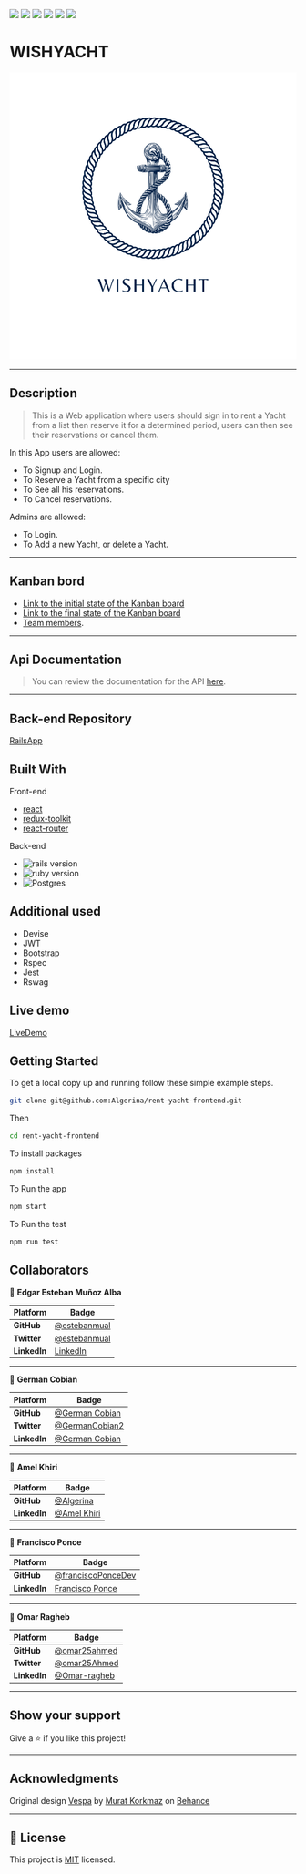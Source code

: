 ![](https://img.shields.io/badge/Microverse-blueviolet)
![](https://img.shields.io/static/v1?label=BY&message=Algerina&color=pink)
![](https://img.shields.io/static/v1?label=BY&message=Estebanmual&color=blue)
![](https://img.shields.io/static/v1?label=BY&message=FranciscoPonceDev&color=purple)
![](https://img.shields.io/static/v1?label=BY&message=German-cobian&color=red)
![](https://img.shields.io/static/v1?label=BY&message=Omar25ahmed&color=green)

# WISHYACHT

![screenshot](./src/assets/Yacht-logo2.svg)

<hr>

## Description

> This is  a Web application where users should sign in to rent a Yacht from a list then reserve it for a determined period, users can then see their reservations or cancel them.

In this App users are allowed:
- To Signup and Login.
- To Reserve a Yacht from a specific city
- To See all his reservations.
- To Cancel  reservations.

Admins are allowed:
- To Login.
- To Add a new Yacht, or delete a Yacht.
<hr>


## Kanban bord
-  [Link to the initial state of the Kanban board](https://user-images.githubusercontent.com/92755394/177657371-659c399b-1846-44a2-811a-ba6d0e03858c.png)
- [Link to the final state of the Kanban board ](https://github.com/algerina/rent-yacht/projects/1)
- [Team members](https://github.com/algerina/rent-yacht#collaborators).


<hr>


## Api Documentation

>You can review the documentation for the API [here](https://wishyacht-api.herokuapp.com/api-docs/index.html
).
<hr>

 
## Back-end Repository 

[RailsApp](https://github.com/algerina/rent-yacht)


## Built With

Front-end
- [react](https://reactjs.org/) 
- [redux-toolkit](https://redux-toolkit.js.org/) 
- [react-router](https://reactrouter.com/)

Back-end
- ![rails version](https://img.shields.io/badge/Rails-7-red)
- ![ruby version](https://img.shields.io/badge/Ruby-3.x-yellow)
- ![Postgres](https://img.shields.io/badge/postgres-%23316192.svg?style=for-the-badge&logo=postgresql&logoColor=white)

## Additional used

- Devise
- JWT
- Bootstrap
- Rspec
- Jest
- Rswag

## Live demo

[LiveDemo](https://wishyacht.netlify.app)

## Getting Started

To get a local copy up and running follow these simple example steps.

```sh
git clone git@github.com:Algerina/rent-yacht-frontend.git 
```

Then 
```sh
cd rent-yacht-frontend 
```

To install packages
```sh 
npm install
``` 

To Run the app
```sh 
npm start
```

To Run the test
```sh 
npm run test
```


 ## Collaborators

👤 **Edgar Esteban Muñoz Alba**

Platform | Badge |
 --- | --- |
 **GitHub**  | [@estebanmual](https://github.com/estebanmual)
 **Twitter** |[@estebanmual](https://twitter.com/estebanmual)
 **LinkedIn** | [LinkedIn](https://linkedin.com/in/estebanmual)
<hr>

 👤 **German Cobian**

Platform | Badge |
 --- | --- |
 **GitHub**  | [@German Cobian](https://github.com/German-Cobian)
 **Twitter** |[@GermanCobian2](https://twitter.com/GermanCobian2)
 **LinkedIn** | [@German Cobian](https://www.linkedin.com/in/german-cobian/)
<hr>

 👤 **Amel Khiri**

 Platform | Badge |
 --- | --- |
 **GitHub**  | [@Algerina](https://github.com/Algerina)
 **LinkedIn** | [@Amel Khiri](https://www.linkedin.com/in/amel-khiri/)
<hr>

 👤 **Francisco Ponce**

Platform | Badge |
 --- | --- |
 **GitHub**  |[@franciscoPonceDev](https://github.com/franciscoPonceDev)
 **LinkedIn** |  [Francisco Ponce](https://www.linkedin.com/in/dev-ponce/)
<hr>

 👤 **Omar Ragheb**

Platform | Badge |
 --- | --- |
 **GitHub**  |  [@omar25ahmed](https://github.com/omar25ahmed)
 **Twitter** |[@omar25Ahmed](https://twitter.com/Omar25Ahmed)
 **LinkedIn** | [@Omar-ragheb](https://www.linkedin.com/in/omar-ragheb/)
<hr>
 
## Show your support

Give a ⭐️ if you like this project!
<hr>

## Acknowledgments

Original design [Vespa](https://www.behance.net/gallery/26425031/Vespa-Responsive-Redesign/modules/173005583) by [Murat Korkmaz](https://www.behance.net/muratk) on [Behance](https://www.behance.net/)

<hr>

## 📝 License

This project is [MIT](./MIT.md) licensed.
